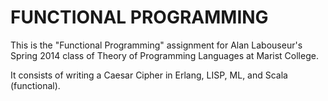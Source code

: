FUNCTIONAL PROGRAMMING
======================
This is the "Functional Programming" assignment for Alan Labouseur's Spring 2014 class of Theory of Programming Languages at Marist College.

It consists of writing a Caesar Cipher in Erlang, LISP, ML, and Scala (functional).
